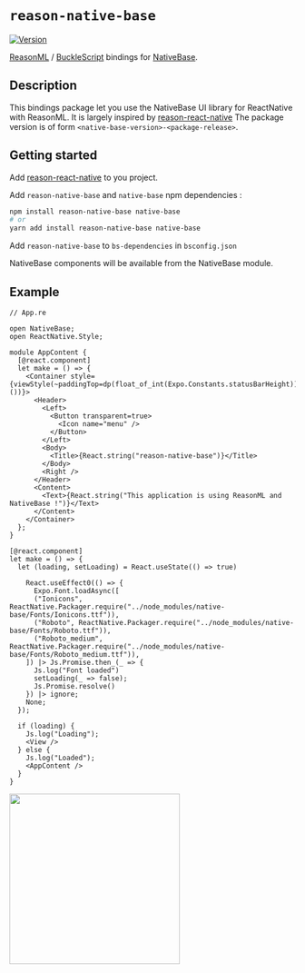 # `reason-native-base`
[![Version](https://img.shields.io/npm/v/reason-native-base.svg)](https://www.npmjs.com/package/reason-native-base)

[ReasonML](https://reasonml.github.io) / [BuckleScript](https://bucklescript.github.io) bindings for [NativeBase](https://github.com/GeekyAnts/NativeBase).


## Description
This bindings package let you use the NativeBase UI library for ReactNative with ReasonML.
It is largely inspired by [reason-react-native](https://github.com/reason-react-native/reason-react-native)
The package version is of form `<native-base-version>-<package-release>`.

## Getting started
Add [reason-react-native](https://github.com/reason-react-native/reason-react-native) to you project.

Add `reason-native-base` and `native-base` npm dependencies :
```bash
npm install reason-native-base native-base
# or
yarn add install reason-native-base native-base
```

Add `reason-native-base` to `bs-dependencies` in `bsconfig.json`

NativeBase components will be available from the NativeBase module.

## Example

``` Reason
// App.re

open NativeBase;
open ReactNative.Style;

module AppContent {
  [@react.component]
  let make = () => {
    <Container style={viewStyle(~paddingTop=dp(float_of_int(Expo.Constants.statusBarHeight)),())}>
      <Header>
        <Left>
          <Button transparent=true>
            <Icon name="menu" />
          </Button>
        </Left>
        <Body>
          <Title>{React.string("reason-native-base")}</Title>
        </Body>
        <Right />
      </Header>
      <Content>
        <Text>{React.string("This application is using ReasonML and NativeBase !")}</Text>
      </Content>
    </Container>
  };
}

[@react.component]
let make = () => {
  let (loading, setLoading) = React.useState(() => true)
  
    React.useEffect0(() => {
      Expo.Font.loadAsync([
      ("Ionicons", ReactNative.Packager.require("../node_modules/native-base/Fonts/Ionicons.ttf")),
      ("Roboto", ReactNative.Packager.require("../node_modules/native-base/Fonts/Roboto.ttf")),
      ("Roboto_medium", ReactNative.Packager.require("../node_modules/native-base/Fonts/Roboto_medium.ttf")),
    ]) |> Js.Promise.then_(_ => {
      Js.log("Font loaded")
      setLoading(_ => false);
      Js.Promise.resolve()
    }) |> ignore;
    None;
  });

  if (loading) {
    Js.log("Loading");
    <View />
  } else {
    Js.log("Loaded");
    <AppContent />
  }
}
```
<img width="300" src="https://lh3.googleusercontent.com/UnajN3J_45Mt1-ihH9gjw0mUvra7saFlrpkw6fEVqjc1Kom9olBr1MGH27XQIDDoNwy-0efY6DWw6LPCP9NJcldkAiNFnIWTnjG92h8Cg5IEi4W2nzrFCZ7zFffK0Vq5eumUpCQP4HIiUgCaQePzx2ijSXqn7HVKkxzLzQUhk4IcK6lv-T6VjjC5bjkdEuJN5-FhyHRFvkfR6yP5B-Ds56BxJDuGSHa2qEMdgnNT1zPAzO1X8kuILre97i4jp9nBVWvzojcKR0c1_c-3NPeB-qJoTEdmihW8afy_gmrnGuThzKJP49_eypKWwfmLvH0IG3vzJ5M325y3wv4GgLuLOeaxDJ2rfMoyrVJWEQSeBROHZmpsv2IS0FiP6cJALX2BRak_d6egKJqTDbUOdy2ySzqf4Owxgp8QGuSP68onjj1tKSk3z1QZbofeT6gDyIyp1qgjMdFmHnHg6kGtTL_9pzFCeVhvUrYiO0K7o84nmGABSynxM1CpxxCU6Hu9pMb6U_CjC5jOOFkMfcJvBweWUydsry9OwaVr1iGNXazFu0xlz9JOvbU1VyhIIclCi77N9RxGsqGgHdgV5utYvozzWcRihvawlIcq7w72dZDKBxuPPEVqbpP-seegg3-9u1lumoj1dnGpJMA1LA86jE2dQSDmOOzdvM9NPJh4ySa8MhGh4g-TvOTc6qr91kGGGxXgszt2i6aQF8S8d9eEyvsbh2_wIVpLUMhFx_4QxRZIBP_68mm_=w720-h1560-no" />

